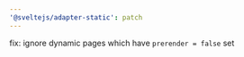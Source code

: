 ```yaml
---
'@sveltejs/adapter-static': patch
---
```


fix: ignore dynamic pages which have `prerender = false` set
